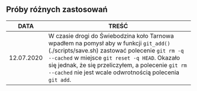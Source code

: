 ## Próby różnych zastosowań


| DATA | TREŚĆ |
| --- | --- |
| 12.07.2020 | W czasie drogi do Świebodzina koło Tarnowa wpadłem na pomysł aby w funkcji `git_add()` (./scripts/save.sh) zastować polecenie `git rm -q --cached` w miejsce `git reset -q HEAD`. Okazało się jednak, że się przeliczyłem, a polecenie `git rm --cached` nie jest wcale odwrotnością polecenia `git add`. |
